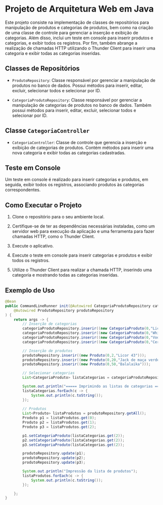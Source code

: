 # Projeto de Arquitetura Web em Java

Este projeto consiste na implementação de classes de repositórios para manipulação de produtos e categorias de produtos, bem como na criação de uma classe de controle para gerenciar a inserção e exibição de categorias. Além disso, inclui um teste em console para inserir produtos e categorias, e exibir todos os registros. Por fim, também abrange a realização de chamadas HTTP utilizando o Thunder Client para inserir uma categoria e exibir todas as categorias inseridas.

## Classes de Repositórios

- `ProdutoRepository`: Classe responsável por gerenciar a manipulação de produtos no banco de dados. Possui métodos para inserir, editar, excluir, selecionar todos e selecionar por ID.

- `CategoriaProdutoRepository`: Classe responsável por gerenciar a manipulação de categorias de produtos no banco de dados. Também possui métodos para inserir, editar, excluir, selecionar todos e selecionar por ID.

## Classe `CategoriaController`

- `CategoriaController`: Classe de controle que gerencia a inserção e exibição de categorias de produtos. Contém métodos para inserir uma nova categoria e exibir todas as categorias cadastradas.

## Teste em Console

Um teste em console é realizado para inserir categorias e produtos, em seguida, exibir todos os registros, associando produtos às categorias correspondentes.

## Como Executar o Projeto

1. Clone o repositório para o seu ambiente local.

2. Certifique-se de ter as dependências necessárias instaladas, como um servidor web para execução da aplicação e uma ferramenta para fazer chamadas HTTP, como o Thunder Client.

3. Execute o aplicativo.

4. Execute o teste em console para inserir categorias e produtos e exibir todos os registros.

5. Utilize o Thunder Client para realizar a chamada HTTP, inserindo uma categoria e mostrando todas as categorias inseridas.

## Exemplo de Uso

```java
@Bean
public CommandLineRunner init(@Autowired CategoriaProdutoRepository categoriaProdutoRepository,
    @Autowired ProdutoRepository produtoRepository
) {
    return args -> {
        // Inserção de categorias
        categoriaProdutoRepository.inserir((new CategoriaProduto(0,"Licor","Uma bebida alcoolica adocicada")));
        categoriaProdutoRepository.inserir((new CategoriaProduto(0,"Whisky","Bebida destilada de rico")));
        categoriaProdutoRepository.inserir((new CategoriaProduto(0,"Vodka","Destilado cristalino")));
        categoriaProdutoRepository.inserir((new CategoriaProduto(0,"Cerveja","Paladares rustícos")));

        // Inserção de produtos
        produtoRepository.inserir((new Produto(0,2,"Licor 43")));
        produtoRepository.inserir((new Produto(0,20,"Jack de maça verde")));
        produtoRepository.inserir((new Produto(0,50,"Balalaika")));

        // Selecionar categorias 
        List<CategoriaProduto> listaCategorias = categoriaProdutoRepository.getAll();

        System.out.println("===== Imprimindo as listas de categorias =====");
        listaCategorias.forEach(c -> {
            System.out.println(c.toString());
        });
        
        // Produtos 
        List<Produto> listaProdutos = produtoRepository.getAll();
        Produto p1 = listaProdutos.get(0);
        Produto p2 = listaProdutos.get(1);
        Produto p3 = listaProdutos.get(2);

        p1.setCategoriaProduto(listaCategorias.get(2));
        p2.setCategoriaProduto(listaCategorias.get(2));
        p3.setCategoriaProduto(listaCategorias.get(2));

        produtoRepository.update(p1);
        produtoRepository.update(p2);
        produtoRepository.update(p3);

        System.out.println("Impressão da lista de produtos");
        listaProdutos.forEach(c -> {
            System.out.println(c.toString());
        });

    };
}
